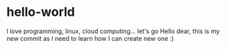 # hello-world
I love programming, linux, cloud computing... let's go
Hello dear,
this is my new commit as I need to learn how I can create new one :)
